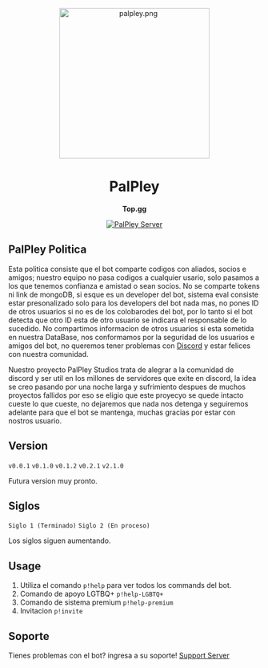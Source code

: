 <p align="center">
  <a href="https://aoi.js.org">
    <img width="300" src="https://cdn.discordapp.com/attachments/1072172842201919629/1075269004408672346/palpley3.png" alt="palpley.png">
  </a>
</p>

<h1 align="center">PalPley</h1>

<div align="center">

**Top.gg**

[![PalPley Server][palpley-server]][palpley-server-url]

[palpley-server]: https://img.shields.io/discord/1050492618146062497?color=C0E4FF&label=SERVIDOR&style=for-the-badge
[palpley-server-url]: https://discord.gg/TBwPxtUG5p

</div>


## PalPley Politica

Esta politica consiste que el bot comparte codigos con aliados, socios e amigos; nuestro equipo no pasa codigos a cualquier usario, solo pasamos a los que tenemos confianza e amistad o sean socios.
No se comparte tokens ni link de mongoDB, si esque es un developer del bot, sistema eval consiste estar presonalizado solo para los developers del bot nada mas, no pones ID de otros usuarios si no es de los colobarodes del bot, por lo tanto si el bot detecta que otro ID esta de otro usuario se indicara el responsable de lo sucedido. 
No compartimos informacion de otros usuarios si esta sometida en nuestra DataBase, nos conformamos por la seguridad de los usuarios e amigos del bot, no queremos tener problemas con [Discord](https://discord.com/) y estar felices con nuestra comunidad.

Nuestro proyecto PalPley Studios trata de alegrar a la comunidad de discord y ser util en los millones de servidores que exite en discord, la idea se creo pasando por una noche larga y sufrimiento despues de muchos proyectos fallidos por eso se eligio que este proyecyo se quede intacto cueste lo que cueste, no dejaremos que nada nos detenga y seguiremos adelante para que el bot se mantenga, muchas gracias por estar con nostros usuario.

## Version

`v0.0.1`
`v0.1.0`
`v0.1.2`
`v0.2.1`
`v2.1.0`

Futura version muy pronto.

## Siglos

`Siglo 1 (Terminado)`
`Siglo 2 (En proceso)`

Los siglos siguen aumentando.

## Usage

1. Utiliza el comando `p!help` para ver todos los commands del bot.
2. Comando de apoyo LGTBQ+ `p!help-LGBTQ+`
3. Comando de sistema premium `p!help-premium`
4. Invitacion `p!invite`

## Soporte

Tienes problemas con el bot? ingresa a su soporte! [Support Server](https://discord.gg/TBwPxtUG5p)